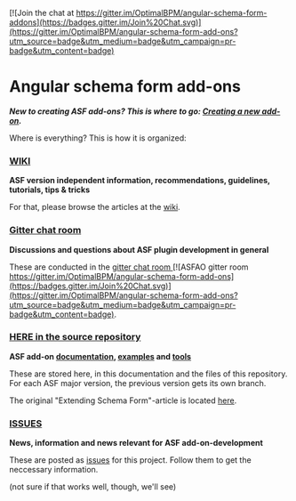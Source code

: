 [![Join the chat at https://gitter.im/OptimalBPM/angular-schema-form-addons](https://badges.gitter.im/Join%20Chat.svg)](https://gitter.im/OptimalBPM/angular-schema-form-add-ons?utm_source=badge&utm_medium=badge&utm_campaign=pr-badge&utm_content=badge)

# Angular schema form add-ons

***New to creating ASF add-ons? This is where to go: [Creating a new add-on](https://github.com/OptimalBPM/angular-schema-form-add-ons/wiki/Creating-a-new-add-on).***

Where is everything? This is how it is organized:

### [WIKI](https://github.com/OptimalBPM/angular-schema-form-add-ons/wiki)
**ASF version independent information, recommendations, guidelines, tutorials, tips & tricks**

For that, please browse the articles at the [wiki](https://github.com/OptimalBPM/angular-schema-form-add-ons/wiki).

### [Gitter chat room](https://gitter.im/OptimalBPM/angular-schema-form-add-ons)
**Discussions and questions about ASF plugin development in general**

These are conducted in the [gitter chat room ](https://gitter.im/OptimalBPM/angular-schema-form-add-ons) [![ASFAO gitter room https://gitter.im/OptimalBPM/angular-schema-form-add-ons](https://badges.gitter.im/Join%20Chat.svg)](https://gitter.im/OptimalBPM/angular-schema-form-add-ons?utm_source=badge&utm_medium=badge&utm_campaign=pr-badge&utm_content=badge).

### [HERE in the source repository](https://github.com/OptimalBPM/angular-schema-form-add-ons)
**ASF add-on [documentation](https://github.com/OptimalBPM/angular-schema-form-add-ons/tree/master/documentation), [examples](https://github.com/OptimalBPM/angular-schema-form-add-ons/tree/master/examples) and [tools](https://github.com/OptimalBPM/angular-schema-form-add-ons/tree/master/tools)**

These are stored here, in this documentation and the files of this repository.
For each ASF major version, the previous version gets its own branch.

The original "Extending Schema Form"-article is located [here](https://github.com/OptimalBPM/angular-schema-form-add-ons/blob/master/documentation/extending.md).

### [ISSUES](https://github.com/OptimalBPM/angular-schema-form-add-ons/issues)
**News, information and news relevant for ASF add-on-development**

These are posted as [issues](https://github.com/OptimalBPM/angular-schema-form-add-ons/issues) for this project. 
Follow them to get the neccessary information.

(not sure if that works well, though, we'll see)

 
